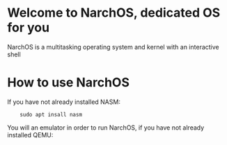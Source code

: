 # Welcome to NarchOS, dedicated OS for you
NarchOS is a multitasking operating system and kernel with an interactive shell

# How to use NarchOS
If you have not already installed NASM:
``` sudo apt update
    sudo apt insall nasm
```
You will an emulator in order to run NarchOS, if you have not already installed QEMU:
``` sudo apt install qemu-system-x86 
```
